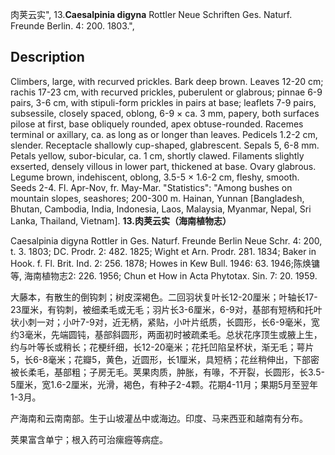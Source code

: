 肉荚云实",
13.**Caesalpinia digyna** Rottler Neue Schriften Ges. Naturf. Freunde Berlin. 4: 200. 1803.",

## Description
Climbers, large, with recurved prickles. Bark deep brown. Leaves 12-20 cm; rachis 17-23 cm, with recurved prickles, puberulent or glabrous; pinnae 6-9 pairs, 3-6 cm, with stipuli-form prickles in pairs at base; leaflets 7-9 pairs, subsessile, closely spaced, oblong, 6-9 × ca. 3 mm, papery, both surfaces pilose at first, base obliquely rounded, apex obtuse-rounded. Racemes terminal or axillary, ca. as long as or longer than leaves. Pedicels 1.2-2 cm, slender. Receptacle shallowly cup-shaped, glabrescent. Sepals 5, 6-8 mm. Petals yellow, subor-bicular, ca. 1 cm, shortly clawed. Filaments slightly exserted, densely villous in lower part, thickened at base. Ovary glabrous. Legume brown, indehiscent, oblong, 3.5-5 × 1.6-2 cm, fleshy, smooth. Seeds 2-4. Fl. Apr-Nov, fr. May-Mar.
  "Statistics": "Among bushes on mountain slopes, seashores; 200-300 m. Hainan, Yunnan [Bangladesh, Bhutan, Cambodia, India, Indonesia, Laos, Malaysia, Myanmar, Nepal, Sri Lanka, Thailand, Vietnam].
**13.肉荚云实（海南植物志）**

Caesalpinia digyna Rottler in Ges. Naturf. Freunde Berlin Neue Schr. 4: 200, t. 3. 1803; DC. Prodr. 2: 482. 1825; Wight et Arn. Prodr. 281. 1834; Baker in Hook. f. Fl. Brit. Ind. 2: 256. 1878; Howes in Kew Bull. 1946: 63. 1946;陈焕镛等, 海南植物志2: 226. 1956; Chun et How in Acta Phytotax. Sin. 7: 20. 1959.

大藤本，有散生的倒钩刺；树皮深褐色。二回羽状复叶长12-20厘米；叶轴长17-23厘米，有钩刺，被细柔毛或无毛；羽片长3-6厘米，6-9对，基部有短柄和托叶状小刺一对；小叶7-9对，近无柄，紧贴，小叶片纸质，长圆形，长6-9毫米，宽约3毫米，先端圆钝，基部斜圆形，两面初时被疏柔毛。总状花序顶生或腋上生，约与叶等长或稍长；花梗纤细，长12-20毫米；花托凹陷呈杯状，渐无毛；萼片5，长6-8毫米；花瓣5，黄色，近圆形，长1厘米，具短柄；花丝稍伸出，下部密被长柔毛，基部粗；子房无毛。荚果肉质，肿胀，有喙，不开裂，长圆形，长3.5-5厘米，宽1.6-2厘米，光滑，褐色，有种子2-4颗。花期4-11月；果期5月至翌年1-3月。

产海南和云南南部。生于山坡灌丛中或海边。印度、马来西亚和越南有分布。

荚果富含单宁；根入药可治瘰癧等病症。
